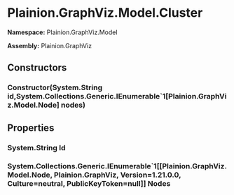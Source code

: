 
# Plainion.GraphViz.Model.Cluster

**Namespace:** Plainion.GraphViz.Model

**Assembly:** Plainion.GraphViz


## Constructors

### Constructor(System.String id,System.Collections.Generic.IEnumerable`1[Plainion.GraphViz.Model.Node] nodes)


## Properties

### System.String Id

### System.Collections.Generic.IEnumerable`1[[Plainion.GraphViz.Model.Node, Plainion.GraphViz, Version=1.21.0.0, Culture=neutral, PublicKeyToken=null]] Nodes
